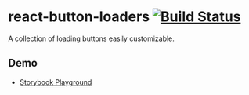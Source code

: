 # react-button-loaders [![Build Status](https://travis-ci.org/victorvoid/react-button-loaders.svg?branch=master)](https://travis-ci.org/victorvoid/react-button-loaders)

A collection of loading buttons easily customizable.

Demo
-------

- [Storybook Playground](https://victorvoid.me/react-button-loaders/)
